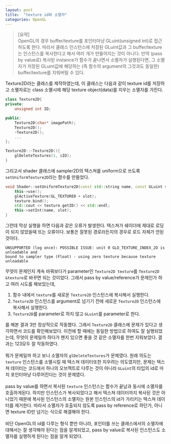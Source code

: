```yaml
---
layout: post
title:  "texture id와 소멸자"
categories: OpenGL
---
```


> [요약]\
> OpenGL의 경우 buffer/texture를 포인터마냥 GLuint(unsigned int)로 접근하도록 한다. 따라서 클래스 인스턴스에 저장된 GLuint값과 그 buffer/texture는 인스턴스를 복사한다고 해서 여러 개가 만들어지는 것이 아니다. 만약 (pass by value로) 복사된 instance가 함수가 끝나면서 소멸자가 실행된다면, 그 소멸자가 저장된 GLuint값에 해당하는 (즉 함수의 argument의 그것과도 동일한) buffer/texture를 지워버릴 수 있다.


Texture2D라는 클래스를 제작하였는데, 이 클래스는 다음과 같이 texture id를 저장하고 소멸자로는 class 소멸시에 해당 texture object(data)를 지우는 소멸자를 가진다. 
```cpp
class Texture2D{
private:
    unsigned int ID;

public:
    Texture2D(char* imagePath);
    Texture2D();
    ~Texture2D();
    ...
};

Texture2D::~Texture2D(){
    glDeleteTextures(1, &ID);
}
```

그리고서 shader 클래스에 sampler2D의 텍스쳐를 uniform으로 쓰도록 `setUniformTexture2D`라는 함수를 만들었다. 
```cpp
void Shader::setUniformTexture2D(const std::string name, const GLuint slot, const Texture2D texture){
    this->use();
    glActiveTexture(GL_TEXTURE0 + slot);
    texture.bind();
    std::cout << texture.getID() << std::endl;
    this->setInt(name, slot);
}
```
그런데 막상 실행을 하면 다음과 같은 오류가 발생한다. 텍스쳐가 쉐이더에 제대로 로딩이 되지 않았을때 뜨는 오류이다. 보통은 잘못된 경로라든지의 경우로 로드 자체가 안된 것이다.
```
UNSUPPORTED (log once): POSSIBLE ISSUE: unit 0 GLD_TEXTURE_INDEX_2D is unloadable and  
bound to sampler type (Float) - using zero texture because texture unloadable
```
무엇이 문제인지 계속 바꿔보다가 parameter인 `Texture2D texture`를 `Texture2D &texture`로 바꾸면 되는 것이었다. 그래서 pass by value/reference가 문제인가 하고 여러 시도를 해보았는데,
1. 함수 내에서 `texture`를 새로운 `Texture2D` 인스턴스에 복사해서 실행한다.
2. `Texture2D` 인스턴스를 argument로 넘기기 전에 새로운 `Texture2D` 인스턴스에 복사해서 실행한다.
3. `Texture2D`를 parameter로 하지 않고 `GLuint`를 parameter로 한다.

를 해본 결과 3만 정상적으로 작동했다. 그래서 `Texture2D` 클래스에 문제가 있다고 생각하면서 코드를 확인해보았다. 이전에 할 때에는 동일한 방법으로 하여도 잘 실행되었는데, 무엇이 문제일까 하다가 왠지 있으면 좋을 것 같은 소멸자를 한번 지워보았다. 결과는 123모두 잘 작동하였다.\
\
뭐가 문제일까 하고 보니 소멸자의 `glDeleteTextures`가 문제였다. 원래 의도는 `texture` 인스턴스를 소멸시킬 때 텍스쳐 데이터또한 지우려는 의도였지만, 문제는 텍스쳐 데이터는 코드에서 하나의 오브젝트로 다루는 것이 아니라 `GLuint`의 타입의 id로 마치 포인터마냥 다루어진다는 것이 문제였다.\
\
pass by value를 하면서 복사된 `texture` 인스턴스는 함수가 끝남과 동시에 소멸자를 호출하게된다. 하지만 인스턴스가 복사되었다고 해서 텍스쳐 데이터까지 복사된 것은 아니었기 때문에 복사된 인스턴스의 소멸자는 원본 인스턴스의 id가 가리키는 텍스쳐 데이터를 제거한다. 따라서 소멸자가 호출되지 않도록 pass by reference로 하던가, 아니면 texture ID만 넘기는 식으로 해결해야 한다.\
\
비단 OpenGL의 id를 다루는 형식 뿐만 아니라, 포인터를 쓰는 클래스에서의 소멸자에 대해서는 잘 생각해야 된다는 점을 알게되었고, pass by value로 복사된 인스턴스도 소멸자를 실행하게 된다는 점을 알게 되었다.